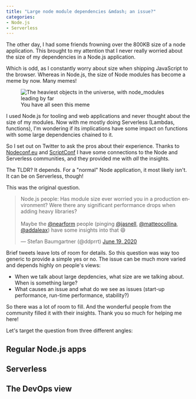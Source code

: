 ```yaml
---
title: "Large node module dependencies &mdash; an issue?"
categories:
- Node.js
- Serverless
---
```


The other day, I had some friends frowning over the 800KB size of a node application. This brought to my attention that I never really worried about the size of my dependencies in a Node.js application. 

Which is odd, as I constantly worry about size when shipping JavaScript to the browser. Whereas in Node.js, the size of Node modules has become a meme by now. Many memes!

<figure class="img-holder wide">
  <img src="/wp-content/uploads/2020/node-modules-meme.png"
    alt="The heaviest objects in the universe, with node_modules leading by far" loading="lazy"/>
    <figcaption>You have all seen this meme</figcaption>
</figure>

I used Node.js for tooling and web applications and never thought about the size of my modules. Now with me mostly doing Serverless (Lambdas, functions), I'm wondering if its implications have some impact on functions with some large dependencies chained to it.

So I set out on Twitter to ask the pros about their experience. Thanks to [Nodeconf.eu](https://nodeconf.eu) and [ScriptConf](https://scriptconf.org) I have some connections to the Node and Serverless communities, and they provided me with *all* the insights.

<p class="not-tldr">The TLDR? It depends. For a "normal" Node application, it most likely isn't. It can be on Serverless, though!</p>

This was the original question.

<blockquote class="twitter-tweet"><p lang="en" dir="ltr">Node.js people: Has module size ever worried you in a production environment? Were there any significant performance drops when adding heavy libraries? <br><br>Maybe the <a href="https://twitter.com/NearForm?ref_src=twsrc%5Etfw">@nearform</a> people (pinging <a href="https://twitter.com/jasnell?ref_src=twsrc%5Etfw">@jasnell</a>, <a href="https://twitter.com/matteocollina?ref_src=twsrc%5Etfw">@matteocollina</a>, <a href="https://twitter.com/addaleax?ref_src=twsrc%5Etfw">@addaleax</a>) have some insights into that 😄</p>&mdash; Stefan Baumgartner (@ddprrt) <a href="https://twitter.com/ddprrt/status/1273883621661827072?ref_src=twsrc%5Etfw">June 19, 2020</a></blockquote>

Brief tweets leave lots of room for details. So this question was way too generic to provide a simple yes or no. The issue can be much more varied and depends highly on people's views:

- When we talk about large depdencies, what size are we talking about. When is something large?
- What causes an issue and what do we see as issues (start-up performance, run-time performance, stability?)

So there was a lot of room to fill. And the wonderful people from the community filled it with their insights. Thank you so much for helping me here!

Let's target the question from three different angles:

## Regular Node.js apps

## Serverless

## The DevOps view
